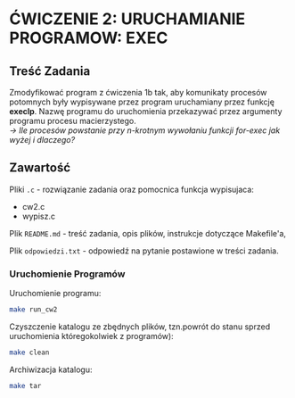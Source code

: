 # ĆWICZENIE 2: URUCHAMIANIE PROGRAMOW: EXEC

## Treść Zadania

Zmodyfikować program z ćwiczenia 1b tak, aby komunikaty procesów potomnych były wypisywane przez program uruchamiany przez funkcję **execlp**.
Nazwę programu do uruchomienia przekazywać przez argumenty programu procesu macierzystego.\
*-> Ile procesów powstanie przy n-krotnym wywołaniu funkcji for-exec jak wyżej i dlaczego?*

## Zawartość

Pliki `.c` - rozwiązanie zadania oraz pomocnica funkcja wypisujaca:

- cw2.c
- wypisz.c

Plik `README.md` - treść zadania, opis plików, instrukcje dotyczące Makefile'a,

Plik `odpowiedzi.txt` - odpowiedź na pytanie postawione w treści zadania.

### Uruchomienie Programów

Uruchomienie programu:

```bash
make run_cw2
```

Czyszczenie katalogu ze zbędnych plików,
tzn.powrót do stanu sprzed uruchomienia któregokolwiek z programów):

```bash
make clean
```

Archiwizacja katalogu:

```bash
make tar
```

